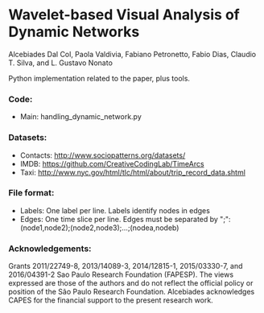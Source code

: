 # Wavelet-based Visual Analysis of Dynamic Networks

Alcebiades Dal Col, Paola Valdivia, Fabiano Petronetto, Fabio Dias, Claudio T. Silva, and L. Gustavo Nonato


Python implementation related to the paper, plus tools.


### Code:

- Main: handling_dynamic_network.py

### Datasets:

- Contacts: http://www.sociopatterns.org/datasets/
- IMDB: https://github.com/CreativeCodingLab/TimeArcs
- Taxi: http://www.nyc.gov/html/tlc/html/about/trip_record_data.shtml


### File format:

- Labels: One label per line. Labels identify nodes in edges
- Edges: One time slice per line. Edges must be separated by ";": (node1,node2);(node2,node3);...;(nodea,nodeb)


### Acknowledgements:

Grants 2011/22749-8, 2013/14089-3, 2014/12815-1, 2015/03330-7, and 2016/04391-2 Sao Paulo Research Foundation (FAPESP). The views expressed are those of the authors and do not reflect the official policy or position of the São Paulo Research Foundation. Alcebiades acknowledges CAPES for the financial support to the present research work.

